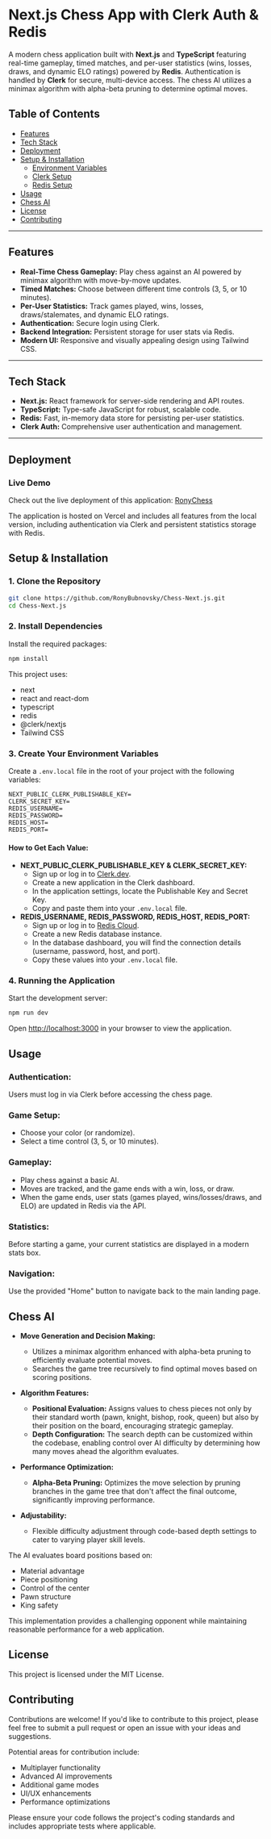# Next.js Chess App with Clerk Auth & Redis

A modern chess application built with **Next.js** and **TypeScript** featuring real-time gameplay, timed matches, and per-user statistics (wins, losses, draws, and dynamic ELO ratings) powered by **Redis**. Authentication is handled by **Clerk** for secure, multi-device access. The chess AI utilizes a minimax algorithm with alpha-beta pruning to determine optimal moves.

## Table of Contents

- [Features](#features)
- [Tech Stack](#tech-stack)
- [Deployment](#deployment)
- [Setup & Installation](#setup--installation)
  - [Environment Variables](#environment-variables)
  - [Clerk Setup](#clerk-setup)
  - [Redis Setup](#redis-setup)
- [Usage](#usage)
- [Chess AI](#chess-ai)
- [License](#license)
- [Contributing](#contributing)

---

## Features

- **Real-Time Chess Gameplay:** Play chess against an AI powered by minimax algorithm with move-by-move updates.
- **Timed Matches:** Choose between different time controls (3, 5, or 10 minutes).
- **Per-User Statistics:** Track games played, wins, losses, draws/stalemates, and dynamic ELO ratings.
- **Authentication:** Secure login using Clerk.
- **Backend Integration:** Persistent storage for user stats via Redis.
- **Modern UI:** Responsive and visually appealing design using Tailwind CSS.

---

## Tech Stack

- **Next.js:** React framework for server-side rendering and API routes.
- **TypeScript:** Type-safe JavaScript for robust, scalable code.
- **Redis:** Fast, in-memory data store for persisting per-user statistics.
- **Clerk Auth:** Comprehensive user authentication and management.

---

## Deployment

### Live Demo

Check out the live deployment of this application:
[RonyChess](https://ronychess.vercel.app/)

The application is hosted on Vercel and includes all features from the local version, including authentication via Clerk and persistent statistics storage with Redis.

## Setup & Installation

### 1. Clone the Repository

```bash
git clone https://github.com/RonyBubnovsky/Chess-Next.js.git
cd Chess-Next.js
```

### 2. Install Dependencies

Install the required packages:

```bash
npm install
```

This project uses:

- next
- react and react-dom
- typescript
- redis
- @clerk/nextjs
- Tailwind CSS

### 3. Create Your Environment Variables

Create a `.env.local` file in the root of your project with the following variables:

```
NEXT_PUBLIC_CLERK_PUBLISHABLE_KEY=
CLERK_SECRET_KEY=
REDIS_USERNAME=
REDIS_PASSWORD=
REDIS_HOST=
REDIS_PORT=
```

#### How to Get Each Value:

- **NEXT_PUBLIC_CLERK_PUBLISHABLE_KEY & CLERK_SECRET_KEY:**
  - Sign up or log in to [Clerk.dev](https://clerk.dev).
  - Create a new application in the Clerk dashboard.
  - In the application settings, locate the Publishable Key and Secret Key.
  - Copy and paste them into your `.env.local` file.
- **REDIS_USERNAME, REDIS_PASSWORD, REDIS_HOST, REDIS_PORT:**
  - Sign up or log in to [Redis Cloud](https://redis.com).
  - Create a new Redis database instance.
  - In the database dashboard, you will find the connection details (username, password, host, and port).
  - Copy these values into your `.env.local` file.

### 4. Running the Application

Start the development server:

```bash
npm run dev
```

Open [http://localhost:3000](http://localhost:3000) in your browser to view the application.

## Usage

### Authentication:

Users must log in via Clerk before accessing the chess page.

### Game Setup:

- Choose your color (or randomize).
- Select a time control (3, 5, or 10 minutes).

### Gameplay:

- Play chess against a basic AI.
- Moves are tracked, and the game ends with a win, loss, or draw.
- When the game ends, user stats (games played, wins/losses/draws, and ELO) are updated in Redis via the API.

### Statistics:

Before starting a game, your current statistics are displayed in a modern stats box.

### Navigation:

Use the provided "Home" button to navigate back to the main landing page.

## Chess AI

- **Move Generation and Decision Making:**
  - Utilizes a minimax algorithm enhanced with alpha-beta pruning to efficiently evaluate potential moves.
  - Searches the game tree recursively to find optimal moves based on scoring positions.

- **Algorithm Features:**
  - **Positional Evaluation:** Assigns values to chess pieces not only by their standard worth (pawn, knight, bishop, rook, queen) but also by their position on the board, encouraging strategic gameplay.
  - **Depth Configuration:** The search depth can be customized within the codebase, enabling control over AI difficulty by determining how many moves ahead the algorithm evaluates.

- **Performance Optimization:**
  - **Alpha-Beta Pruning:** Optimizes the move selection by pruning branches in the game tree that don't affect the final outcome, significantly improving performance.

- **Adjustability:**
  - Flexible difficulty adjustment through code-based depth settings to cater to varying player skill levels.

The AI evaluates board positions based on:

- Material advantage
- Piece positioning
- Control of the center
- Pawn structure
- King safety

This implementation provides a challenging opponent while maintaining reasonable performance for a web application.

## License

 This project is licensed under the MIT License.

## Contributing

Contributions are welcome! If you'd like to contribute to this project, please feel free to submit a pull request or open an issue with your ideas and suggestions.

Potential areas for contribution include:

- Multiplayer functionality
- Advanced AI improvements
- Additional game modes
- UI/UX enhancements
- Performance optimizations

Please ensure your code follows the project's coding standards and includes appropriate tests where applicable.
